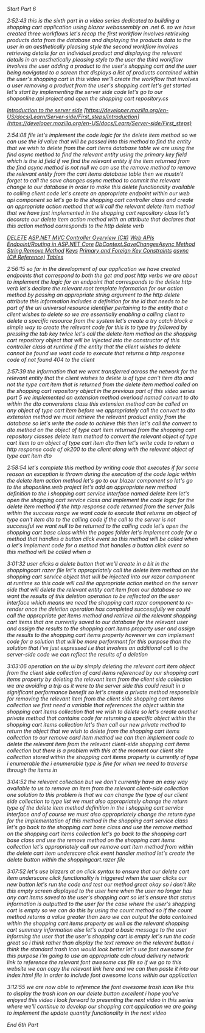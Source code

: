 *Start Part 6*

*2:52:43
this is the sixth part in a video series dedicated to building a shopping cart application using blazor webassembly on .net 6. so we have created three workflows let's recap the first workflow involves retrieving products data from the database and displaying the products data to the user in an aesthetically pleasing style the second workflow involves retrieving details for an individual product and displaying the relevant details in an aesthetically pleasing style to the user the third workflow involves the user adding a product to the user's shopping cart and the user being navigated to a screen that displays a list of products contained within the user's shopping cart in this video we'll create the workflow that involves a user removing a product from the user's shopping cart let's get started let's start by implementing the server side code let's go to our shoponline.api project and open the shopping cart repository.cs*

*[Introduction to the server side](https://developer.mozilla.org/en-US/docs/Learn/Server-side/First_steps/Introduction) [https://developer.mozilla.org/en-US/docs/Learn/Server-side/First_steps/Introduction](https://developer.mozilla.org/en-US/docs/Learn/Server-side/First_steps)*

*2:54:08
file let's implement the code logic for the delete item method so we can use the id value that will be passed into this method to find the entity that we wish to delete from the cart items database table we are using the find async method to find the relevant entity using the primary key field which is the id field if we find the relevant entity if the item returned from the find async method is not null we can use the remove method to remove the relevant entity from the cart items database table then we mustn't forget to call the save changes async method to commit the relevant change to our database in order to make this delete functionality available to calling client code let's create an appropriate endpoint within our web api component so let's go to the shopping cart controller class and create an appropriate action method that will call the relevant delete item method that we have just implemented in the shopping cart repository class let's decorate our delete item action method with an attribute that declares that this action method corresponds to the http delete verb*

*[DELETE](https://developer.mozilla.org/en-US/docs/Web/HTTP/Methods/DELETE) [ASP.NET MVC Controller Overview (C#)](https://docs.microsoft.com/en-us/aspnet/mvc/overview/older-versions-1/controllers-and-routing/aspnet-mvc-controllers-overview-cs) [Web APIs](https://developer.mozilla.org/en-US/docs/Web/API) [Endpoint/Routing in ASP.NET Core](https://docs.microsoft.com/en-us/aspnet/core/fundamentals/routing?view=aspnetcore-7.0) [DbContext.SaveChangesAsync Method](https://docs.microsoft.com/en-us/dotnet/api/system.data.entity.dbcontext.savechangesasync?view=entity-framework-6.2.0) [String.Remove Method](https://duckduckgo.com/?q=find+async+method&atb=v331-7&ia=web) [Keys](https://docs.microsoft.com/en-us/ef/core/modeling/keys?tabs=data-annotations) [Primary and Foreign Key Constraints](https://docs.microsoft.com/en-us/sql/relational-databases/tables/primary-and-foreign-key-constraints?view=sql-server-ver16) [async (C# Reference)](https://docs.microsoft.com/en-us/dotnet/csharp/language-reference/keywords/async) [Tables](https://docs.microsoft.com/en-us/sql/relational-databases/tables/tables?view=sql-server-ver16)*

*2:56:15
so far in the development of our application we have created endpoints that correspond to both the get and post http verbs we are about to implement the logic for an endpoint that corresponds to the delete http verb let's declare the relevant root template information for our action method by passing an appropriate string argument to the http delete attribute this information includes a definition for the id that needs to be part of the uri universal resource identifier pertaining to the entity that a client wishes to delete so we are essentially enabling a calling client to delete a specific resource from the system let's create a try catch block a simple way to create the relevant code for this is to type try followed by pressing the tab key twice let's call the delete item method on the shopping cart repository object that will be injected into the constructor of this controller class at runtime if the entity that the client wishes to delete cannot be found we want code to execute that returns a http response code of not found 404 to the client*

*2:57:39
the information that we want transferred across the network for the relevant entity that the client wishes to delete is of type can't item dto and not the type cart item that is returned from the delete item method called on the shopping cart repository object in the previous part of this video series part 5 we implemented an extension method overload named convert to dto within the dto conversions class this extension method can be called on any object of type cart item before we appropriately call the convert to dto extension method we must retrieve the relevant product entity from the database so let's write the code to achieve this then let's call the convert to dto method on the object of type cart item returned from the shopping cart repository classes delete item method to convert the relevant object of type cart item to an object of type cart item dto then let's write code to return a http response code of ok200 to the client along with the relevant object of type cart item dto*

*2:58:54
let's complete this method by writing code that executes if for some reason an exception is thrown during the execution of the code logic within the delete item action method let's go to our blazer component so let's go to the shoponline.web project let's add an appropriate new method definition to the i shopping cart service interface named delete item let's open the shopping cart service class and implement the code logic for the delete item method if the http response code returned from the server falls within the success range we want code to execute that returns an object of type can't item dto to the calling code if the call to the server is not successful we want null to be returned to the calling code let's open the shopping cart base class within the pages folder let's implement code for a method that handles a button click event so this method will be called when a let's implement code for a method that handles a button click event so this method will be called when a*

*3:01:32
user clicks a delete button that we'll create in a bit in the shoppingcart.razer file let's appropriately call the delete item method on the shopping cart service object that will be injected into our razor component at runtime so this code will call the appropriate action method on the server side that will delete the relevant entity cart item from our database so we want the results of this deletion operation to be reflected on the user interface which means we need the shopping cart razor component to re-render once the deletion operation has completed successfully we could call the appropriate get items method and retrieve all the relevant shopping cart items that are currently saved to our database for the relevant user and assign the results to the shopping cart items property user and assign the results to the shopping cart items property however we can implement code for a solution that will be more performant for this purpose than the solution that i've just expressed i.e that involves an additional call to the server-side code we can reflect the results of a deletion*

*3:03:06
operation on the ui by simply deleting the relevant cart item object from the client side collection of card items referenced by our shopping cart items property by deleting the relevant item from the client side collection we are avoiding a trip as it were to the server side this could result in a significant performance benefit so let's create a private method responsible for removing the relevant item from the client side shopping cart items collection we first need a variable that references the object within the shopping cart items collection that we wish to delete so let's create another private method that contains code for returning a specific object within the shopping cart items collection let's then call our new private method to return the object that we wish to delete from the shopping cart items collection to our remove card item method we can then implement code to delete the relevant item from the relevant client-side shopping cart items collection but there is a problem with this at the moment our client site collection stored within the shopping cart items property is currently of type i enumerable the i enumerable type is fine for when we need to traverse through the items in*

*3:04:52
the relevant collection but we don't currently have an easy way available to us to remove an item from the relevant client-side collection one solution to this problem is that we can change the type of our client side collection to type list we must also appropriately change the return type of the delete item method definition in the i shopping cart service interface and of course we must also appropriately change the return type for the implementation of this method in the shopping cart service class let's go back to the shopping cart base class and use the remove method on the shopping cart items collection let's go back to the shopping cart base class and use the remove method on the shopping cart items collection let's appropriately call our remove cart item method from within the delete cart item underscore click event handler method let's create the delete button within the shoppingcart.razer file*

*3:07:52
let's use blazers at on click syntax to ensure that our delete cart item underscore click functionality is triggered when the user clicks our new button let's run the code and test our method great okay so i don't like this empty screen displayed to the user here when the user no longer has any cart items saved to the user's shopping cart so let's ensure that status information is outputted to the user for the case where the user's shopping cart is empty so we can do this by using the count method so if the count method returns a value greater than zero we can output the data contained within the shopping cart items property as well as the relevant shopping cart summary information else let's output a basic message to the user informing the user that the user's shopping cart is empty let's run the code great so i think rather than display the text remove on the relevant button i think the standard trash icon would look better let's use font awesome for this purpose i'm going to use an appropriate cdn cloud delivery network link to reference the relevant font awesome css file so if we go to this website we can copy the relevant link here and we can then paste it into our index.html file in order to include font awesome icons within our application*

*3:12:55
we are now able to reference the font awesome trash icon like this to display the trash icon on our delete button excellent i hope you've enjoyed this video i look forward to presenting the next video in this series where we'll continue to develop our shopping cart application we are going to implement the update quantity functionality in the next video*

*End 6th Part*
